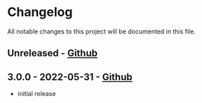 # Changelog

All notable changes to this project will be documented in this file.

## Unreleased - [Github](https://github.com/boostsecurityio/boostsec-scanner-buildkite-plugin/compare/v3.0.0..HEAD)

## 3.0.0 - 2022-05-31 - [Github](https://github.com/boostsecurityio/boostsec-scanner-buildkite-plugin/releases/tag/v1.0.0)

- initial release

